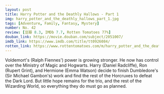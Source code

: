 ```yaml
---
layout: post 
title: Harry Potter and the Deathly Hallows - Part 1
img: harry_potter_and_the_deathly_hallows_part_1.jpg
tags: [Adventure, Family, Fantasy, Mystery]
number: No. 42
review: [豆瓣 8.3, IMDb 7.7, Rotten Tomatoes 77%]
douban_link: https://movie.douban.com/subject/2051007/
imdb_link: https://www.imdb.com/title/tt0926084/
rotten_link: https://www.rottentomatoes.com/m/harry_potter_and_the_deathly_hallows_part_1
---
```


Voldemort's (Ralph Fiennes') power is growing stronger. He now has control over the Ministry of Magic and Hogwarts. Harry (Daniel Radcliffe), Ron (Rupert Grint), and Hermione (Emma Watson) decide to finish Dumbledore's (Sir Michael Gambon's) work and find the rest of the Horcruxes to defeat the Dark Lord. But little hope remains for the trio, and the rest of the Wizarding World, so everything they do must go as planned.